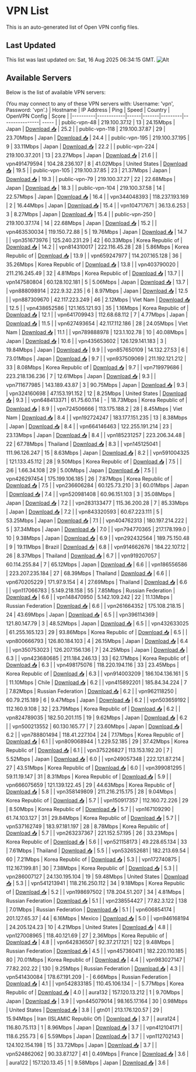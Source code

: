 # VPN List

This is an auto-generated list of Open VPN config files.

## Last Updated

This list was last updated on: Sat, 16 Aug 2025 06:34:15 GMT.
![Alt](https://repobeats.axiom.co/api/embed/186b98318ef1479477931607c1ad7d823f12451f.svg "Repobeats analytics image")

## Available Servers

Below is the list of available VPN servers:

(You may connect to any of these VPN servers with: Username: 'vpn', Password: 'vpn'.)
| Hostname | IP Address | Ping | Speed | Country | OpenVPN Config | Score |
|----------|------------|------|-------|---------|----------------| ----- |
| public-vpn-48 | 219.100.37.12 | 13 | 24.15Mbps | Japan | [Download 📥](./configs/server_0_JP.ovpn) | 25.2 |
| public-vpn-118 | 219.100.37.87 | 29 | 23.70Mbps | Japan | [Download 📥](./configs/server_1_JP.ovpn) | 24.4 |
| public-vpn-195 | 219.100.37.195 | 9 | 33.11Mbps | Japan | [Download 📥](./configs/server_2_JP.ovpn) | 22.2 |
| public-vpn-224 | 219.100.37.201 | 13 | 23.27Mbps | Japan | [Download 📥](./configs/server_3_JP.ovpn) | 21.6 |
| vpn491479594 | 104.28.236.107 | 8 | 41.02Mbps | United States | [Download 📥](./configs/server_4_US.ovpn) | 19.5 |
| public-vpn-105 | 219.100.37.85 | 23 | 21.37Mbps | Japan | [Download 📥](./configs/server_5_JP.ovpn) | 19.3 |
| public-vpn-79 | 219.100.37.27 | 22 | 22.68Mbps | Japan | [Download 📥](./configs/server_6_JP.ovpn) | 18.3 |
| public-vpn-104 | 219.100.37.58 | 14 | 22.57Mbps | Japan | [Download 📥](./configs/server_7_JP.ovpn) | 16.4 |
| vpn344048393 | 118.237.193.169 | 2 | 16.44Mbps | Japan | [Download 📥](./configs/server_8_JP.ovpn) | 15.4 |
| vpn104717671 | 36.13.6.253 | 3 | 8.27Mbps | Japan | [Download 📥](./configs/server_9_JP.ovpn) | 15.4 |
| public-vpn-250 | 219.100.37.174 | 14 | 22.68Mbps | Japan | [Download 📥](./configs/server_10_JP.ovpn) | 15.2 |
| vpn463530034 | 119.150.72.88 | 5 | 19.76Mbps | Japan | [Download 📥](./configs/server_11_JP.ovpn) | 14.7 |
| vpn351673976 | 125.240.231.29 | 42 | 60.33Mbps | Korea Republic of | [Download 📥](./configs/server_12_KR.ovpn) | 14.2 |
| vpn814310017 | 222.116.45.28 | 28 | 5.86Mbps | Korea Republic of | [Download 📥](./configs/server_13_KR.ovpn) | 13.9 |
| vpn659247977 | 114.207.165.128 | 36 | 35.26Mbps | Korea Republic of | [Download 📥](./configs/server_14_KR.ovpn) | 13.8 |
| vpn403790020 | 211.216.245.49 | 32 | 4.81Mbps | Korea Republic of | [Download 📥](./configs/server_15_KR.ovpn) | 13.7 |
| vpn147580804 | 60.128.102.181 | 5 | 5.06Mbps | Japan | [Download 📥](./configs/server_16_JP.ovpn) | 13.7 |
| vpn888098914 | 222.9.32.235 | 6 | 8.97Mbps | Japan | [Download 📥](./configs/server_17_JP.ovpn) | 12.5 |
| vpn887309670 | 42.117.223.249 | 46 | 2.12Mbps | Viet Nam | [Download 📥](./configs/server_18_VN.ovpn) | 12.5 |
| vpn438652586 | 121.165.121.93 | 35 | 1.16Mbps | Korea Republic of | [Download 📥](./configs/server_19_KR.ovpn) | 12.1 |
| vpn641709943 | 112.68.68.112 | 7 | 4.77Mbps | Japan | [Download 📥](./configs/server_20_JP.ovpn) | 11.5 |
| vpn627493654 | 42.117.112.186 | 28 | 24.05Mbps | Viet Nam | [Download 📥](./configs/server_21_VN.ovpn) | 11.1 |
| vpn789888978 | 123.1.102.78 | 10 | 40.08Mbps | Japan | [Download 📥](./configs/server_22_JP.ovpn) | 10.6 |
| vpn435653602 | 126.129.141.183 | 3 | 19.84Mbps | Japan | [Download 📥](./configs/server_23_JP.ovpn) | 9.9 |
| vpn857650109 | 14.132.27.53 | 6 | 73.01Mbps | Japan | [Download 📥](./configs/server_24_JP.ovpn) | 9.7 |
| vpn937509069 | 211.192.121.212 | 33 | 8.08Mbps | Korea Republic of | [Download 📥](./configs/server_25_KR.ovpn) | 9.7 |
| vpn719979686 | 223.218.136.236 | 7 | 12.61Mbps | Japan | [Download 📥](./configs/server_26_JP.ovpn) | 9.3 |
| vpn711677985 | 143.189.43.87 | 3 | 90.75Mbps | Japan | [Download 📥](./configs/server_27_JP.ovpn) | 9.3 |
| vpn324160698 | 47.153.191.152 | 12 | 8.25Mbps | United States | [Download 📥](./configs/server_28_US.ovpn) | 9.3 |
| vpn648413371 | 61.75.60.114 | - | 18.73Mbps | Korea Republic of | [Download 📥](./configs/server_29_KR.ovpn) | 8.9 |
| vpn724506666 | 113.175.188.2 | 28 | 8.45Mbps | Viet Nam | [Download 📥](./configs/server_30_VN.ovpn) | 8.4 |
| vpn192724247 | 183.177.151.235 | 13 | 8.38Mbps | Japan | [Download 📥](./configs/server_31_JP.ovpn) | 8.4 |
| vpn664146463 | 122.255.191.214 | 23 | 23.13Mbps | Japan | [Download 📥](./configs/server_32_JP.ovpn) | 8.4 |
| vpn185231257 | 223.206.34.48 | 22 | 67.78Mbps | Thailand | [Download 📥](./configs/server_33_TH.ovpn) | 8.3 |
| vpn145125041 | 111.96.126.247 | 15 | 8.63Mbps | Japan | [Download 📥](./configs/server_34_JP.ovpn) | 8.2 |
| vpn591004325 | 121.133.45.112 | 28 | 9.50Mbps | Korea Republic of | [Download 📥](./configs/server_35_KR.ovpn) | 7.5 |
| 2i6 | 1.66.34.108 | 29 | 5.00Mbps | Japan | [Download 📥](./configs/server_36_JP.ovpn) | 7.5 |
| vpn426297454 | 175.199.106.185 | 26 | 7.87Mbps | Korea Republic of | [Download 📥](./configs/server_37_KR.ovpn) | 7.5 |
| vpn236606284 | 60.125.73.210 | 3 | 60.01Mbps | Japan | [Download 📥](./configs/server_38_JP.ovpn) | 7.4 |
| vpn520981408 | 60.96.151.103 | 3 | 35.08Mbps | Japan | [Download 📥](./configs/server_39_JP.ovpn) | 7.2 |
| vpn283133477 | 115.36.200.28 | 7 | 85.33Mbps | Japan | [Download 📥](./configs/server_40_JP.ovpn) | 7.2 |
| vpn843320593 | 60.67.223.111 | 5 | 53.25Mbps | Japan | [Download 📥](./configs/server_41_JP.ovpn) | 7.1 |
| vpn404762313 | 180.197.214.222 | 5 | 37.34Mbps | Japan | [Download 📥](./configs/server_42_JP.ovpn) | 7.0 |
| vpn794770365 | 217.178.199.0 | 10 | 9.38Mbps | Japan | [Download 📥](./configs/server_43_JP.ovpn) | 6.9 |
| vpn292432564 | 189.75.150.48 | 9 | 19.11Mbps | Brazil | [Download 📥](./configs/server_44_BR.ovpn) | 6.8 |
| vpn914662676 | 184.22.107.12 | 26 | 8.37Mbps | Thailand | [Download 📥](./configs/server_45_TH.ovpn) | 6.7 |
| vpn919207057 | 60.114.255.84 | 7 | 65.12Mbps | Japan | [Download 📥](./configs/server_46_JP.ovpn) | 6.6 |
| vpn186556586 | 223.207.235.184 | 27 | 68.39Mbps | Thailand | [Download 📥](./configs/server_47_TH.ovpn) | 6.6 |
| vpn670205229 | 171.97.9.154 | 4 | 27.69Mbps | Thailand | [Download 📥](./configs/server_48_TH.ovpn) | 6.6 |
| vpn117066783 | 5.149.218.158 | 55 | 7.85Mbps | Russian Federation | [Download 📥](./configs/server_49_RU.ovpn) | 6.6 |
| vpn148470950 | 5.142.109.242 | 22 | 11.13Mbps | Russian Federation | [Download 📥](./configs/server_50_RU.ovpn) | 6.6 |
| vpn261664352 | 175.108.218.15 | 24 | 43.69Mbps | Japan | [Download 📥](./configs/server_51_JP.ovpn) | 6.5 |
| vpn396114369 | 121.80.147.79 | 3 | 48.52Mbps | Japan | [Download 📥](./configs/server_52_JP.ovpn) | 6.5 |
| vpn432633025 | 61.255.165.123 | 29 | 93.86Mbps | Korea Republic of | [Download 📥](./configs/server_53_KR.ovpn) | 6.5 |
| vpn800666793 | 126.80.184.103 | 4 | 26.15Mbps | Japan | [Download 📥](./configs/server_54_JP.ovpn) | 6.4 |
| vpn350753023 | 126.207.156.136 | 7 | 24.25Mbps | Japan | [Download 📥](./configs/server_55_JP.ovpn) | 6.3 |
| vpn423680685 | 211.184.246.13 | 33 | 62.17Mbps | Korea Republic of | [Download 📥](./configs/server_56_KR.ovpn) | 6.3 |
| vpn498175076 | 118.220.194.116 | 33 | 23.45Mbps | Korea Republic of | [Download 📥](./configs/server_57_KR.ovpn) | 6.3 |
| vpn914003209 | 186.104.136.161 | 5 | 11.10Mbps | Chile | [Download 📥](./configs/server_58_CL.ovpn) | 6.2 |
| vpn415892201 | 185.84.34.224 | 7 | 7.82Mbps | Russian Federation | [Download 📥](./configs/server_59_RU.ovpn) | 6.2 |
| vpn962118250 | 60.79.215.189 | 6 | 9.47Mbps | Japan | [Download 📥](./configs/server_60_JP.ovpn) | 6.2 |
| vpn503659192 | 112.160.9.108 | 32 | 23.79Mbps | Korea Republic of | [Download 📥](./configs/server_61_KR.ovpn) | 6.2 |
| vpn824789035 | 182.50.201.115 | 19 | 9.62Mbps | Japan | [Download 📥](./configs/server_62_JP.ovpn) | 6.2 |
| vpn500213552 | 60.130.165.77 | 7 | 23.60Mbps | Japan | [Download 📥](./configs/server_63_JP.ovpn) | 6.2 |
| vpn788801494 | 118.41.227.104 | 24 | 7.17Mbps | Korea Republic of | [Download 📥](./configs/server_64_KR.ovpn) | 6.1 |
| vpn809068944 | 1.229.52.185 | 29 | 37.42Mbps | Korea Republic of | [Download 📥](./configs/server_65_KR.ovpn) | 6.1 |
| vpn375226827 | 113.153.192.20 | 7 | 5.52Mbps | Japan | [Download 📥](./configs/server_66_JP.ovpn) | 6.0 |
| vpn249057348 | 222.121.87.214 | 27 | 43.51Mbps | Korea Republic of | [Download 📥](./configs/server_67_KR.ovpn) | 6.0 |
| vpn399081295 | 59.11.19.147 | 31 | 8.31Mbps | Korea Republic of | [Download 📥](./configs/server_68_KR.ovpn) | 5.9 |
| vpn666075659 | 121.139.122.45 | 29 | 44.63Mbps | Korea Republic of | [Download 📥](./configs/server_69_KR.ovpn) | 5.8 |
| vpn358149809 | 211.216.215.175 | 28 | 9.04Mbps | Korea Republic of | [Download 📥](./configs/server_70_KR.ovpn) | 5.7 |
| vpn150917357 | 112.160.72.226 | 29 | 8.50Mbps | Korea Republic of | [Download 📥](./configs/server_71_KR.ovpn) | 5.7 |
| vpn167109290 | 61.74.103.127 | 31 | 29.84Mbps | Korea Republic of | [Download 📥](./configs/server_72_KR.ovpn) | 5.7 |
| vpn537162749 | 183.97.181.197 | 28 | 8.78Mbps | Korea Republic of | [Download 📥](./configs/server_73_KR.ovpn) | 5.7 |
| vpn263237367 | 221.152.57.195 | 26 | 33.23Mbps | Korea Republic of | [Download 📥](./configs/server_74_KR.ovpn) | 5.6 |
| vpn521158173 | 49.228.65.134 | 33 | 7.61Mbps | Thailand | [Download 📥](./configs/server_75_TH.ovpn) | 5.5 |
| vpn532652681 | 182.213.69.54 | 60 | 7.21Mbps | Korea Republic of | [Download 📥](./configs/server_76_KR.ovpn) | 5.3 |
| vpn172740875 | 112.167.199.81 | 30 | 7.38Mbps | Korea Republic of | [Download 📥](./configs/server_77_KR.ovpn) | 5.3 |
| vpn286007127 | 24.130.195.104 | 19 | 59.48Mbps | United States | [Download 📥](./configs/server_78_US.ovpn) | 5.3 |
| vpn541213941 | 118.216.250.112 | 34 | 9.18Mbps | Korea Republic of | [Download 📥](./configs/server_79_KR.ovpn) | 5.2 |
| vpn198697502 | 178.204.51.207 | 34 | 4.81Mbps | Russian Federation | [Download 📥](./configs/server_80_RU.ovpn) | 5.1 |
| vpn238554427 | 77.82.3.122 | 138 | 7.01Mbps | Russian Federation | [Download 📥](./configs/server_81_RU.ovpn) | 5.1 |
| vpn606854174 | 201.127.65.37 | 44 | 6.16Mbps | Mexico | [Download 📥](./configs/server_82_MX.ovpn) | 5.0 |
| vpn946168194 | 24.205.124.23 | 10 | 4.21Mbps | United States | [Download 📥](./configs/server_83_US.ovpn) | 4.8 |
| vpn127008965 | 118.40.121.69 | 27 | 2.36Mbps | Korea Republic of | [Download 📥](./configs/server_84_KR.ovpn) | 4.8 |
| vpn642836507 | 92.37.217.121 | 122 | 9.48Mbps | Russian Federation | [Download 📥](./configs/server_85_RU.ovpn) | 4.5 |
| vpn457360411 | 182.220.110.185 | 80 | 70.01Mbps | Korea Republic of | [Download 📥](./configs/server_86_KR.ovpn) | 4.4 |
| vpn983027147 | 77.82.202.22 | 130 | 9.25Mbps | Russian Federation | [Download 📥](./configs/server_87_RU.ovpn) | 4.3 |
| vpn541430084 | 178.67.191.209 | - | 6.66Mbps | Russian Federation | [Download 📥](./configs/server_88_RU.ovpn) | 4.1 |
| vpn542833185 | 110.45.106.134 | - | 5.77Mbps | Korea Republic of | [Download 📥](./configs/server_89_KR.ovpn) | 4.0 |
| aura132 | 157.120.13.212 | 1 | 9.70Mbps | Japan | [Download 📥](./configs/server_90_JP.ovpn) | 3.9 |
| vpn445079014 | 98.165.17.164 | 30 | 0.98Mbps | United States | [Download 📥](./configs/server_91_US.ovpn) | 3.8 |
| gtn01 | 213.176.120.57 | 29 | 15.94Mbps | Iran (ISLAMIC Republic Of) | [Download 📥](./configs/server_92_IR.ovpn) | 3.7 |
| aura124 | 116.80.75.113 | 1 | 8.96Mbps | Japan | [Download 📥](./configs/server_93_JP.ovpn) | 3.7 |
| vpn412104171 | 118.6.255.73 | 6 | 5.59Mbps | Japan | [Download 📥](./configs/server_94_JP.ovpn) | 3.7 |
| vpn112702143 | 124.102.154.198 | 15 | 33.72Mbps | Japan | [Download 📥](./configs/server_95_JP.ovpn) | 3.7 |
| vpn524862062 | 90.33.87.127 | 41 | 0.49Mbps | France | [Download 📥](./configs/server_96_FR.ovpn) | 3.6 |
| aura122 | 157.120.13.45 | 1 | 9.58Mbps | Japan | [Download 📥](./configs/server_97_JP.ovpn) | 3.6 |
